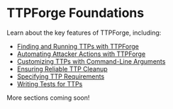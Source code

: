 # TTPForge Foundations

Learn about the key features of TTPForge, including:

- [Finding and Running TTPs with TTPForge](repositories.md)
- [Automating Attacker Actions with TTPForge](actions.md)
- [Customizing TTPs with Command-Line Arguments](args.md)
- [Ensuring Reliable TTP Cleanup](cleanup.md)
- [Specifying TTP Requirements](requirements.md)
- [Writing Tests for TTPs](tests.md)

More sections coming soon!

